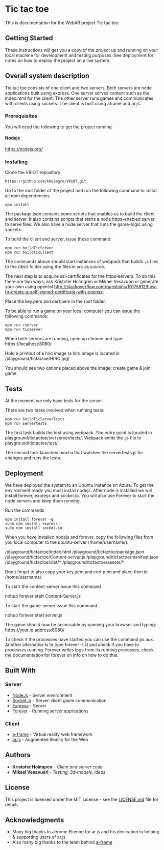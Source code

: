 # Tic tac toe

This is documentation for the WebAR project Tic tac toe. 

## Getting Started

These instructions will get you a copy of the project up and running on your local machine for development and testing purposes. See deployment for notes on how to deploy the project on a live system.

## Overall system description
Tic tac toe consists of one client and two servers. Both servers are node applications built using express. One server serves content such as the index.html for the client. The other server runs games and communicates with clients using sockets. The client is built using aframe and ar.js.

### Prerequisites

You will need the following to get the project running

#### Nodejs
https://nodejs.org/

### Installing

Clone the VRIOT repository

```
https://github.com/kholmgre/VRIOT.git
```

Go to the root folder of the project and run the following command to install all npm dependencies

```
npm install
```

The package.json contains some scripts that enables us to build the client and server. It also contains scripts that starts a node https-enabled server to serve files. We also have a node server that runs the game-logic using sockets. 

To build the client and server, issue these command: 

```
npm run buildTicServer
npm run buildTicClient
```

The commands above should start instances of webpack that builds .js files to the /dist/ folder using the files in src as source.

The next step is to acquire ssl-certificates for the https-servers. To do this there are two ways; ask Kristofer Holmgren or Mikael Vesavuori or generate your own using openssl http://stackoverflow.com/questions/10175812/how-to-create-a-self-signed-certificate-with-openssl

Place the key.pem and cert.pem in the root folder.

To be able to run a game on your local computer you can issue the following commands: 

```
npm run cserver
npm run ticserver
```

When both servers are running, open up chrome and type: https://localhost:8080/ 

Hold a printout of a hiro image (a hiro image is located in /playground/tictactoe/HIRO.jpg)

You should see two options placed above the image: create game & join game

## Tests

At the moment we only have tests for the server. 

There are two tasks involved when running tests: 

```
npm run buildTicServerTests
npm run servertests
```

The first task builds the test using webpack. The entry point is located in playground/tictactoe/src/server/tests/. Webpack emits the .js file to 
playground/tictactoe/test/. 

The second task launches mocha that watches the servertests.js for changes and runs the tests. 

## Deployment

We have deployed the system to an Ubuntu instance on Azure. To get the environment ready you must install nodejs. After node is installed we will install forever, express and socket.io. You will also use Forever to start the node servers and keep them running. 

Run the commands

```
npm install forever -g
sudo npm install express 
sudo npm install socket.io 
```

When you have installed nodejs and forever, copy the following files from you local computer to the ubuntu-server (/home/username/): 

/playground/tictactoe/index.html
/playground/tictactoe/package.json
/playground/tictactoe/Content-server.js
/playground/tictactoe/manifest.json
/playground/tictactoe/dist/*
/playground/tictactoe/assets/*

Don't forget to also copy your key.pem and cert.pem and place then in /home/username/.

To start the content-server issue this command

nohup forever start Content-Server.js 

To start the game-server issue this command

nohup forever start server.js 

The game should now be accessable by opening your browser and typing: https://your.ip.address:8080/

To check if the processes have started you can use the command ps aux. Another alternative is to type forever -list and check if you have to processes running. Forever writes logs from its running processes, check the documentation for forever on info on how to do that. 

## Built With

### Server

* [NodeJs](https://nodejs.org/en/) - Server environment
* [Socket.io](https://socket.io/) - Server-client game communication
* [Express](https://expressjs.com/) - Server
* [Forever](https://github.com/foreverjs/forever) - Running server applications

### Client

* [a-frame](https://aframe.io/) - Virtual reality web framework
* [ar.js](https://github.com/jeromeetienne/AR.js) - Augmented Reality for the Web

## Authors

* **Kristofer Holmgren** - *Client and server code*
* **Mikael Vesavuori** - *Testing, 3d-models, Ideas*

## License

This project is licensed under the MIT License - see the [LICENSE.md](LICENSE.md) file for details

## Acknowledgments

* Many big thanks to Jerome Etienne for ar.js and his decication to helping & supporting users of ar.js
* Also many big thanks to the team behind [a-frame](https://aframe.io/)